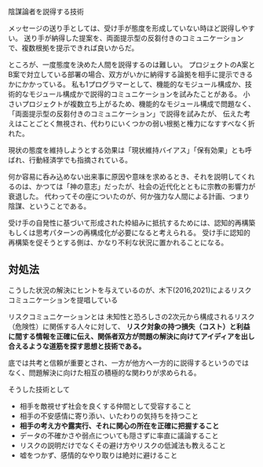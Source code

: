 陰謀論者を説得する技術





メッセージの送り手としては、受け手が態度を形成していない時ほど説得しやすい。
送り手が納得した提案を、両面提示型の反芻付きのコミュニケーションで、複数根拠を提示できれば良いからだ。

ところが、一度態度を決めた人間を説得するのは難しい。
プロジェクトのA案とB案で対立している部署の場合、双方がいかに納得する論拠を相手に提示できるかにかかっている。
私も1プログラマーとして、機能的なモジュール構成か、技術的なモジュール構成かで説得的コミュニケーションを試みたことがある。
小さいプロジェクトが複数立ち上がるため、機能的なモジュール構成で問題なく、「両面提示型の反芻付きのコミュニケーション」で説得を試みたが、
伝えた考えはことごとく無視され、代わりにいくつかの弱い根拠と権力になすすべなく折れた。


現状の態度を維持しようとする効果は「現状維持バイアス」「保有効果」とも呼ばれ、行動経済学でも指摘されている。


何か容易に呑み込めない出来事に原因や意味を求めるとき、それを説明してくれるのは、かつては「神の意志」だったが、社会の近代化とともに宗教の影響力が衰退した。
代わってその座についたのが、何か強力な人間による計画、つまり陰謀、ということである。


受け手の自発性に基づいて形成された枠組みに抵抗するためには、認知的再構築もしくは思考パターンの再構成化が必要になると考えられる。
受け手に認知的再構築を促そうとする側は、かなり不利な状況に置かれることになる。


## 対処法

こうした状況の解決にヒントを与えているのが、木下(2016,2021)によるリスクコミュニケーションを提唱している

リスクコミュニケーションとは
未知性と恐ろしさの2次元から構成されるリスク（危険性）に関係する人々に対して、 **リスク対象の持つ損失（コスト）と利益に間する情報を正確に伝え、関係者双方が問題の解決に向けてアイディアを出し合えるような道筋を探す思想と技術である。**

底では共考と信頼が重要とされ、一方が他方へ一方的に説得するというのではなく、問題解決に向けた相互の積極的な関わりが求められる。

そうした技術として

- 相手を敵視せず社会を良くする仲間として受容すること
- 相手の不安感情に寄り添い、いたわりの気持ちを持つこと
- **相手の考え方や露実行、それに関心の所在を正確に把握すること**
- データの不確かさや弱点についても隠さずに率直に議論すること
- リスクの説明だけでなくその避け方やリスクの低減法も教えること
- 嘘をつかず、感情的なやり取りは絶対に避けること






